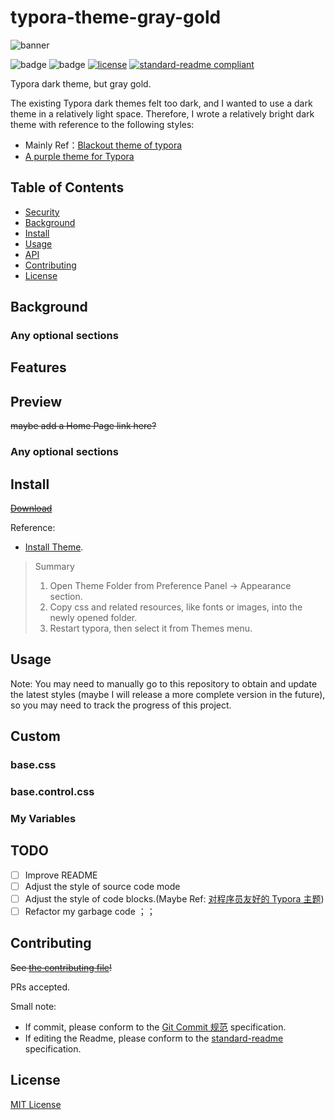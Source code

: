 # typora-theme-gray-gold

![banner]()

![badge]() ![badge]() [![license](https://camo.githubusercontent.com/4738d430387c93da0d49ef0428a7c7ddae18e81eaff99a014996d4f6b30fd3ef/68747470733a2f2f696d672e736869656c64732e696f2f6769746875622f6c6963656e73652f3a757365722f3a7265706f2e737667)](https://github.com/RichardLitt/standard-readme/blob/master/example-readmes/LICENSE) [![standard-readme compliant](https://camo.githubusercontent.com/f116695412df39ab3c98d8291befdb93af123f56aecc79fff4b20c410a5b54c7/68747470733a2f2f696d672e736869656c64732e696f2f62616467652f726561646d652532307374796c652d7374616e646172642d627269676874677265656e2e7376673f7374796c653d666c61742d737175617265)](https://github.com/RichardLitt/standard-readme)

Typora dark theme, but gray gold. 

The existing Typora dark themes felt too dark, and I wanted to use a dark theme in a relatively light space. Therefore, I wrote a relatively bright dark theme with reference to the following styles:
- Mainly Ref：[Blackout theme of typora](https://github.com/obscurefreeman/typora_theme_blackout?tab=readme-ov-file)
- [A purple theme for Typora](https://github.com/hliu202/typora-purple-theme/tree/master)

## Table of Contents

- [Security](#security)
- [Background](#background)
- [Install](#install)
- [Usage](#usage)
- [API](#api)
- [Contributing](#contributing)
- [License](#license)

## Background

### Any optional sections

## Features

## Preview

~~maybe add a Home Page link here?~~

### Any optional sections

## Install

~~[Download]()~~

Reference:
- [Install Theme](https://theme.typora.io/doc/Install-Theme/).

> Summary
> 1. Open Theme Folder from Preference Panel → Appearance section.
> 2. Copy css and related resources, like fonts or images, into the newly opened folder.
> 3. Restart typora, then select it from Themes menu.

## Usage

Note: You may need to manually go to this repository to obtain and update the latest styles (maybe I will release a more complete version in the future), so you may need to track the progress of this project. 

## Custom

### base.css

### base.control.css

### My Variables

## TODO

- [ ] Improve README
- [ ] Adjust the style of source code mode
- [ ] Adjust the style of code blocks.(Maybe Ref: [对程序员友好的 Typora 主题](https://github.com/lb-fes/typora-theme))
- [ ] Refactor my garbage code ；；

## Contributing

~~See [the contributing file](CONTRIBUTING.md)!~~

PRs accepted.

Small note: 
- If commit, please conform to the [Git Commit 规范](https://github.com/o-w-o/way/blob/master/appendixs/wiki/git-commit.md) specification.
- If editing the Readme, please conform to the [standard-readme](https://github.com/RichardLitt/standard-readme) specification.

## License

[MIT License](./LICENSE)
